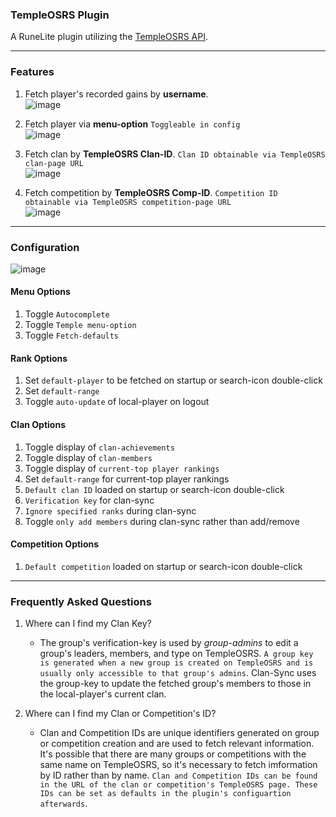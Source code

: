 ### TempleOSRS Plugin

A RuneLite plugin utilizing the [TempleOSRS API](https://templeosrs.com/api_doc.php). <br>
- - -

### Features

1. Fetch player's recorded gains by **username**. <br>
   ![image](https://user-images.githubusercontent.com/60162255/170362329-212ec277-db30-4e3b-b590-babed7ba2d16.png)

2. Fetch player via **menu-option** `Toggleable in config` <br>
   ![image](https://user-images.githubusercontent.com/60162255/172024020-49c2df01-ce6e-47a5-9571-c3dad2a03714.png)

3. Fetch clan by **TempleOSRS Clan-ID**. `Clan ID obtainable via TempleOSRS clan-page URL` <br>
   ![image](https://user-images.githubusercontent.com/60162255/177026002-2a807242-d652-43c6-991b-f3408e987649.png)

4. Fetch competition by **TempleOSRS Comp-ID**. `Competition ID obtainable via TempleOSRS competition-page
   URL`<br>
   ![image](https://user-images.githubusercontent.com/60162255/170364287-95dc2423-add6-4564-ba8e-ea04a201b9c5.png)

- - -

### Configuration

![image](https://user-images.githubusercontent.com/60162255/177026543-2f5e6987-2969-4efd-9e71-145da38fd28d.png)

#### Menu Options

1. Toggle `Autocomplete`
2. Toggle `Temple menu-option`
3. Toggle `Fetch-defaults`

#### Rank Options
1. Set `default-player` to be fetched on startup or search-icon double-click
2. Set `default-range`
3. Toggle `auto-update` of local-player on logout

#### Clan Options

1. Toggle display of `clan-achievements`
2. Toggle display of `clan-members`
3. Toggle display of `current-top player rankings`
4. Set `default-range` for current-top player rankings
4. `Default clan ID` loaded on startup or search-icon double-click
5. `Verification key` for clan-sync
6. `Ignore specified ranks` during clan-sync
7. Toggle `only add members` during clan-sync rather than add/remove

#### Competition Options

1. `Default competition` loaded on startup or search-icon double-click
- - -

### Frequently Asked Questions

1. Where can I find my Clan Key?
   *  The group's verification-key is used by *group-admins* to edit a group's leaders, members, and type on TempleOSRS. `A group key is generated when a new group is created on TempleOSRS and is usually only accessible to that group's admins`. Clan-Sync uses the group-key to update the fetched group's members to those in the local-player's current clan.
   
2. Where can I find my Clan or Competition's ID?
   *  Clan and Competition IDs are unique identifiers generated on group or competition creation and are used to fetch relevant information. It's possible that there are many groups or competitions with the same name on TempleOSRS, so it's necessary to fetch imformation by ID rather than by name. `Clan and Competition IDs can be found in the URL of the clan or competition's TempleOSRS page. These IDs can be set as defaults in the plugin's configuartion afterwards`.
